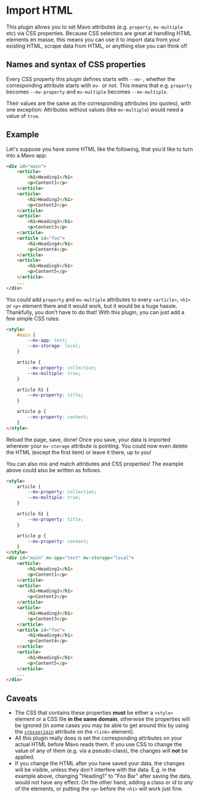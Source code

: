 # Import HTML

This plugin allows you to set Mavo attributes (e.g. `property`, `mv-multiple` etc) via CSS properties.
Because CSS selectors are great at handling HTML elements en masse, this means you can use it to import data from your existing HTML, scrape data from HTML, or anything else you can think of!

## Names and syntax of CSS properties

Every CSS property this plugin defines starts with `--mv-`, whether the corresponding attribute starts with `mv-` or not.
This means that e.g. `property` becomes `--mv-property` and `mv-multiple` becomes `--mv-multiple`.

Their values are the same as the corresponding attributes (no quotes), with one exception:
Attributes without values (like `mv-multiple`) would need a value of `true`.

## Example

Let's suppose you have some HTML like the following, that you’d like to turn into a Mavo app:

```html
<div id="main">
	<article>
		<h1>Heading1</h1>
		<p>Content1</p>
	</article>
	<article>
		<h1>Heading2</h1>
		<p>Content2</p>
	</article>
	<article>
		<h1>Heading3</h1>
		<p>Content3</p>
	</article>
	<article id="foo">
		<h1>Heading4</h1>
		<p>Content4</p>
	</article>
	<article>
		<h1>Heading5</h1>
		<p>Content5</p>
	</article>
	...
</div>
```

You *could* add `property` and `mv-multiple` attributes to every `<article>`, `<h1>` or `<p>` element there and it would work, but it would be a huge hassle. Thankfully, you don’t have to do that! With this plugin, you can just add a few simple CSS rules:

```html
<style>
	#main {
		--mv-app: test;
		--mv-storage: local;
	}

	article {
		--mv-property: collection;
		--mv-multiple: true;
	}

	article h1 {
		--mv-property: title;
	}

	article p {
		--mv-property: content;
	}
</style>
```

Reload the page, save, done! Once you save, your data is imported wherever your `mv-storage` attribute is pointing.
You could now even delete the HTML (except the first item) or leave it there, up to you!

You can also mix and match attributes and CSS properties! The example above could also be written as follows.

<h2 hidden>Demo</h2>

```html
<style>
	article {
		--mv-property: collection;
		--mv-multiple: true;
	}

	article h1 {
		--mv-property: title;
	}

	article p {
		--mv-property: content;
	}
</style>
<div id="main" mv-app="test" mv-storage="local">
	<article>
		<h1>Heading1</h1>
		<p>Content1</p>
	</article>
	<article>
		<h1>Heading2</h1>
		<p>Content2</p>
	</article>
	<article>
		<h1>Heading3</h1>
		<p>Content3</p>
	</article>
	<article id="foo">
		<h1>Heading4</h1>
		<p>Content4</p>
	</article>
	<article>
		<h1>Heading5</h1>
		<p>Content5</p>
	</article>
	...
</div>
```

## Caveats

- The CSS that contains these properties **must** be either a `<style>` element or a CSS file **in the same domain**, otherwise the properties will be ignored (in some cases you may be able to get around this by using the [`crossorigin`](https://developer.mozilla.org/en-US/docs/Web/HTML/Element/link) attribute on the `<link>` element).
- All this plugin really does is set the corresponding attributes on your actual HTML before Mavo reads them. If you use CSS to change the value of any of them (e.g. via a pseudo-class), the changes will **not** be applied.
- If you change the HTML after you have saved your data, the changes will be visible, unless they don't interfere with the data. E.g. in the example above, changing "Heading1" to "Foo Bar" after saving the data, would not have any effect. On the other hand, adding a class or id to any of the elements, or putting the `<p>` before the `<h1>` will work just fine.
